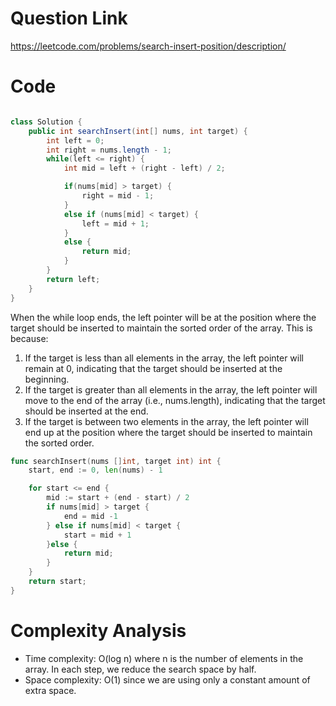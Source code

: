 # Question Link
https://leetcode.com/problems/search-insert-position/description/

# Code
```java

class Solution {
    public int searchInsert(int[] nums, int target) {
        int left = 0;
        int right = nums.length - 1;
        while(left <= right) {
            int mid = left + (right - left) / 2;

            if(nums[mid] > target) {
                right = mid - 1;
            }
            else if (nums[mid] < target) {
                left = mid + 1;
            }
            else {
                return mid;
            }
        }
        return left;
    }
}
```

When the while loop ends, the left pointer will be at the position where the target should be inserted to maintain the sorted order of the array. This is because:
1. If the target is less than all elements in the array, the left pointer will remain at 0, indicating that the target should be inserted at the beginning.
2. If the target is greater than all elements in the array, the left pointer will move to the end of the array (i.e., nums.length), indicating that the target should be inserted at the end.
3. If the target is between two elements in the array, the left pointer will end up at the position where the target should be inserted to maintain the sorted order.

```go
func searchInsert(nums []int, target int) int {
    start, end := 0, len(nums) - 1

    for start <= end {
        mid := start + (end - start) / 2
        if nums[mid] > target {
            end = mid -1
        } else if nums[mid] < target {
            start = mid + 1
        }else {
            return mid;
        }
    }
    return start;
}
```
# Complexity Analysis
- Time complexity: O(log n) where n is the number of elements in the array. In each step, we reduce the search space by half.
- Space complexity: O(1) since we are using only a constant amount of extra space.